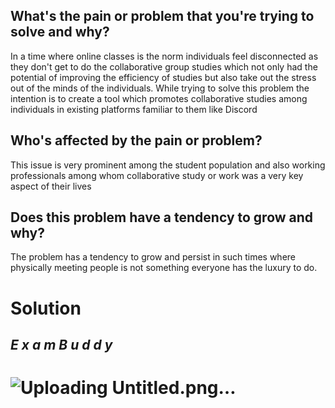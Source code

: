 ## What's the pain or problem that you're trying to solve and why?
In a time where online classes is the norm individuals feel disconnected as they don't get to do the collaborative group studies which not only had the potential of improving the efficiency of studies but also take out the stress out of the minds of the individuals.
While trying to solve this problem the intention is to create a tool which promotes collaborative studies among individuals in existing platforms familiar to them like Discord
## Who's affected by the pain or problem?
This issue is very prominent among the student population and also working professionals among whom collaborative study or work was a very key aspect of their lives
## Does this problem have a tendency to grow and why?
The problem has a tendency to grow and persist in such times where physically meeting people is not something everyone has the luxury to do.
# Solution 
## **_E x a m  B u d d y_** 
 # ![Uploading Untitled.png…]()


